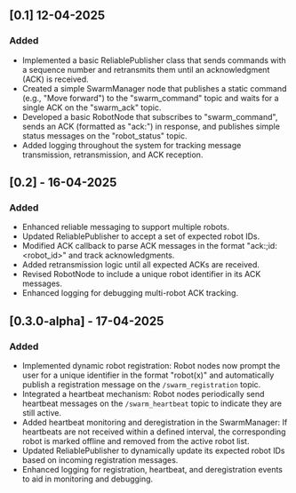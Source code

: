 ## [0.1] 12-04-2025
### Added
- Implemented a basic ReliablePublisher class that sends commands with a sequence number and retransmits them until an acknowledgment (ACK) is received.
- Created a simple SwarmManager node that publishes a static command (e.g., "Move forward") to the "swarm_command" topic and waits for a single ACK on the "swarm_ack" topic.
- Developed a basic RobotNode that subscribes to "swarm_command", sends an ACK (formatted as "ack:<seq>") in response, and publishes simple status messages on the "robot_status" topic.
- Added logging throughout the system for tracking message transmission, retransmission, and ACK reception.


## [0.2] - 16-04-2025
### Added
- Enhanced reliable messaging to support multiple robots.
- Updated ReliablePublisher to accept a set of expected robot IDs.
- Modified ACK callback to parse ACK messages in the format "ack:<seq>;id:<robot_id>" and track acknowledgments.
- Added retransmission logic until all expected ACKs are received.
- Revised RobotNode to include a unique robot identifier in its ACK messages.
- Enhanced logging for debugging multi-robot ACK tracking.

## [0.3.0-alpha] - 17-04-2025
### Added
- Implemented dynamic robot registration: Robot nodes now prompt the user for a unique identifier in the format "robot(x)" and automatically publish a registration message on the `/swarm_registration` topic.
- Integrated a heartbeat mechanism: Robot nodes periodically send heartbeat messages on the `/swarm_heartbeat` topic to indicate they are still active.
- Added heartbeat monitoring and deregistration in the SwarmManager: If heartbeats are not received within a defined interval, the corresponding robot is marked offline and removed from the active robot list.
- Updated ReliablePublisher to dynamically update its expected robot IDs based on incoming registration messages.
- Enhanced logging for registration, heartbeat, and deregistration events to aid in monitoring and debugging.
